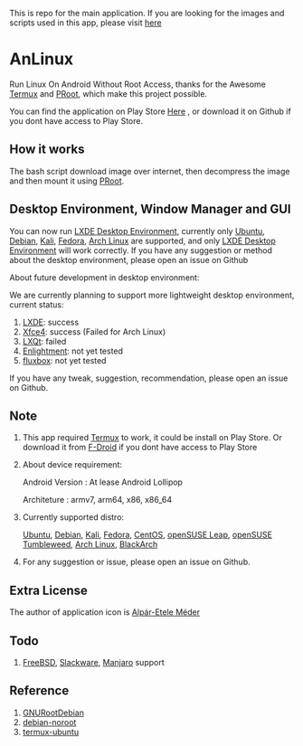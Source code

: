 This is repo for the main application. If you are looking for the images and scripts used in this app, please visit [here](https://github.com/EXALAB/AnLinux-Resources)

# AnLinux
Run Linux On Android Without Root Access, thanks for the Awesome [Termux](https://github.com/termux/termux-app) and [PRoot](https://github.com/proot-me/PRoot), which make this project possible.

You can find the application on Play Store [Here](https://play.google.com/store/apps/details?id=exa.lnx.a) , or download it on Github if you dont have access to Play Store.



## How it works

The bash script download image over internet, then decompress the image and then mount it using [PRoot](https://github.com/proot-me/PRoot).



## Desktop Environment, Window Manager and GUI

You can now run [LXDE Desktop Environment](https://lxde.org/), currently only [Ubuntu](https://www.ubuntu.com/), [Debian](https://www.debian.org/), [Kali](https://www.kali.org/), [Fedora](https://getfedora.org/), [Arch Linux](https://www.archlinux.org/) are supported, and only [LXDE Desktop Environment](https://lxde.org/) will work correctly. If you have any suggestion or method about the desktop environment, please open an issue on Github

About future development in desktop environment:

We are currently planning to support more lightweight desktop environment, current status:

1. [LXDE](https://lxde.org): success
2. [Xfce4](https://xfce.org): success (Failed for Arch Linux)
3. [LXQt](https://lxqt.org): failed
4. [Enlightment](https://www.enlightenment.org): not yet tested
5. [fluxbox](http://www.fluxbox.org): not yet tested

If you have any tweak, suggestion, recommendation, please open an issue on Github.



## Note

1. This app required [Termux](https://github.com/termux/termux-app) to work, it could be install on Play Store. Or download it from [F-Droid](https://f-droid.org/packages/com.termux/) if you dont have access to Play Store

2. About device requirement:

   Android Version : At lease Android Lollipop

   Architeture : armv7, arm64, x86, x86_64

3. Currently supported distro:

   [Ubuntu](https://www.ubuntu.com/), [Debian](https://www.debian.org/), [Kali](https://www.kali.org/), [Fedora](https://getfedora.org/), [CentOS](https://www.centos.org/), [openSUSE Leap](https://www.opensuse.org/), [openSUSE Tumbleweed](https://www.opensuse.org/), [Arch Linux](https://www.archlinux.org/), [BlackArch](https://blackarch.org/)

5. For any suggestion or issue, please open an issue on Github.



## Extra License

The author of application icon is [Alpár-Etele Méder](https://www.iconfinder.com/pocike)



## Todo

1. [FreeBSD](https://www.freebsd.org/), [Slackware](http://www.slackware.com/), [Manjaro](https://manjaro.org/) support



## Reference

1. [GNURootDebian](https://github.com/corbinlc/GNURootDebian)
2. [debian-noroot](https://github.com/pelya/debian-noroot)
3. [termux-ubuntu](https://github.com/Neo-Oli/termux-ubuntu)
